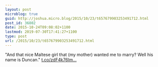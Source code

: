 ```yaml
---
layout: post
microblog: true
guid: http://joshua.micro.blog/2015/10/23/t657679903253491712.html
post_id: 36802
date: 2015-10-24T09:08:02+1100
lastmod: 2019-07-30T17:41:27+1100
type: post
url: /2015/10/23/t657679903253491712.html
---
```

"And that nice Maltese girl that (my mother) wanted me to marry? Well his name is Duncan." [t.co/zdF4k76Im...](https://t.co/zdF4k76ImW)
